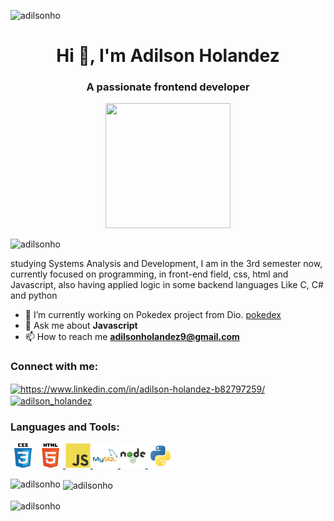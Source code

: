 
<p align="left"> <img src="https://i1.wp.com/tolustar.com/wp-content/uploads/2020/02/Front-end-Development.jpeg?fit=750%2C422&ssl=1" alt="adilsonho" /> </p>

<h1 align="center">Hi 👋, I'm Adilson Holandez</h1>
<h3 align="center">A passionate frontend developer</h3> 
<p align="center"> <img src="https://vectorified.com/images/coder-icon-9.png" width="200" height="200 alt="adilsonho" /> </p>

<p align="left"> <img src="https://komarev.com/ghpvc/?username=adilsonho&label=Profile%20views&color=0e75b6&style=flat" alt="adilsonho" /> </p>

<p aligh="center"> studying Systems Analysis and
 Development, I am in the 3rd semester now, currently focused on
 programming, in front-end field, css, html and Javascript, also having
 applied logic in some backend languages Like C, C# and python </p>
 
- 🔭 I’m currently working on Pokedex project from Dio. [pokedex](https://github.com/digitalinnovationone/js-developer-pokedex)
- 💬 Ask me about **Javascript**
- 📫 How to reach me **adilsonholandez9@gmail.com** 


<h3 align="left">Connect with me:</h3>
<p align="left">
<a href="https://linkedin.com/in/https://www.linkedin.com/in/adilson-holandez-b82797259/" target="blank"><img align="center" src="https://raw.githubusercontent.com/rahuldkjain/github-profile-readme-generator/master/src/images/icons/Social/linked-in-alt.svg" alt="https://www.linkedin.com/in/adilson-holandez-b82797259/" height="30" width="40" /></a>
<a href="https://instagram.com/adilson_holandez" target="blank"><img align="center" src="https://raw.githubusercontent.com/rahuldkjain/github-profile-readme-generator/master/src/images/icons/Social/instagram.svg" alt="adilson_holandez" height="30" width="40" /></a>
</p>

<h3 align="left">Languages and Tools:</h3>
<p align="left" <a href="https://www.w3schools.com/css/" target="_blank" rel="noreferrer"> <img src="https://raw.githubusercontent.com/devicons/devicon/master/icons/css3/css3-original-wordmark.svg" alt="css3" width="40" height="40"/> </a> <a href="https://www.w3.org/html/" target="_blank" rel="noreferrer"> <img src="https://raw.githubusercontent.com/devicons/devicon/master/icons/html5/html5-original-wordmark.svg" alt="html5" width="40" height="40"/> </a> <a href="https://developer.mozilla.org/en-US/docs/Web/JavaScript" target="_blank" rel="noreferrer"> <img src="https://raw.githubusercontent.com/devicons/devicon/master/icons/javascript/javascript-original.svg" alt="javascript" width="40" height="40"/> </a> <a href="https://www.mysql.com/" target="_blank" rel="noreferrer"> <img src="https://raw.githubusercontent.com/devicons/devicon/master/icons/mysql/mysql-original-wordmark.svg" alt="mysql" width="40" height="40"/> </a> <a href="https://nodejs.org" target="_blank" rel="noreferrer"> <img src="https://raw.githubusercontent.com/devicons/devicon/master/icons/nodejs/nodejs-original-wordmark.svg" alt="nodejs" width="40" height="40"/> </a> <a href="https://www.python.org" target="_blank" rel="noreferrer"> <img src="https://raw.githubusercontent.com/devicons/devicon/master/icons/python/python-original.svg" alt="python" width="40" height="40"/> </a> </p>

<p><img align="left" src="https://github-readme-stats.vercel.app/api/top-langs?username=adilsonho&show_icons=true&locale=en&layout=compact" alt="adilsonho" /></p>

<p>&nbsp;<img align="center" src="https://github-readme-stats.vercel.app/api?username=adilsonho&show_icons=true&locale=en" alt="adilsonho" /></p>

<p><img align="center" src="https://github-readme-streak-stats.herokuapp.com/?user=adilsonho&" alt="adilsonho" /></p>

